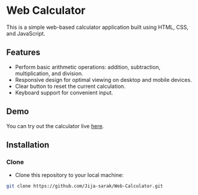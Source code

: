# Web Calculator

This is a simple web-based calculator application built using HTML, CSS, and JavaScript.

## Features

- Perform basic arithmetic operations: addition, subtraction, multiplication, and division.
- Responsive design for optimal viewing on desktop and mobile devices.
- Clear button to reset the current calculation.
- Keyboard support for convenient input.

## Demo

You can try out the calculator live [here]([#insert-your-live-demo-url](https://jija-sarak.github.io/Web-Calculator/)).

## Installation

### Clone

- Clone this repository to your local machine:

```bash
git clone https://github.com/Jija-sarak/Web-Calculator.git
